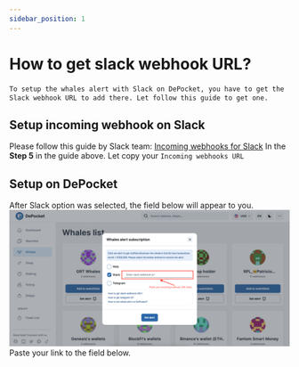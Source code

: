 ```yaml
---
sidebar_position: 1
---
```


# How to get slack webhook URL?

```
To setup the whales alert with Slack on DePocket, you have to get the Slack webhook URL to add there. Let follow this guide to get one.
```

## Setup incoming webhook on Slack
Please follow this guide by Slack team: [Incoming webhooks for Slack](https://slack.com/help/articles/115005265063-Incoming-webhooks-for-Slack)
In the **Step 5** in the guide above. Let copy your `Incoming webhooks URL`
## Setup on DePocket
After Slack option was selected, the field below will appear to you.
![](../../../static/img/docs/whales/slack_incoming_webhook_guide_img1.png)
Paste your link to the field below.